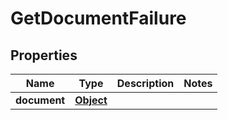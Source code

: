 
# GetDocumentFailure

## Properties
Name | Type | Description | Notes
------------ | ------------- | ------------- | -------------
**document** | [**Object**](.md) |  | 



